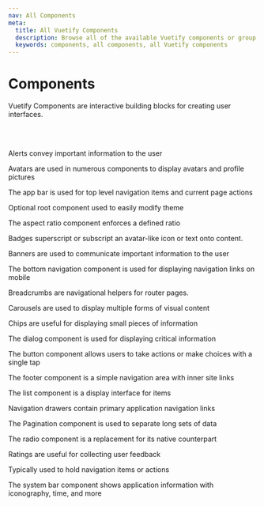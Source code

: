 ```yaml
---
nav: All Components
meta:
  title: All Vuetify Components
  description: Browse all of the available Vuetify components or group by category.
  keywords: components, all components, all Vuetify components
---
```


<script setup>
  import ComponentsListItem from '@/components/components/ListItem.vue'
</script>

# Components

Vuetify Components are interactive building blocks for creating user interfaces.

<entry />

<br>
<br>

<v-row>

<components-list-item name="alerts">

  Alerts convey important information to the user

</components-list-item>

<components-list-item name="avatars">

  Avatars are used in numerous components to display avatars and profile pictures

</components-list-item>

<components-list-item name="app-bars">

  The app bar is used for top level navigation items and current page actions

</components-list-item>

<components-list-item name="application">

  Optional root component used to easily modify theme

</components-list-item>

<components-list-item name="aspect-ratios">

  The aspect ratio component enforces a defined ratio

</components-list-item>

<components-list-item name="badges">

  Badges superscript or subscript an avatar-like icon or text onto content.

</components-list-item>

<components-list-item name="banners">

  Banners are used to communicate important information to the user

</components-list-item>

<components-list-item name="bottom-navigation">

  The bottom navigation component is used for displaying navigation links on mobile

</components-list-item>

<components-list-item name="breadcrumbs">

  Breadcrumbs are navigational helpers for router pages.

</components-list-item>

<components-list-item name="carousels">

  Carousels are used to display multiple forms of visual content

</components-list-item>

<components-list-item name="chips">

  Chips are useful for displaying small pieces of information

</components-list-item>

<components-list-item name="dialogs">

  The dialog component is used for displaying critical information

</components-list-item>

<components-list-item name="buttons">

  The button component allows users to take actions or make choices with a single tap

</components-list-item>

<components-list-item name="footers">

  The footer component is a simple navigation area with inner site links

</components-list-item>

<components-list-item name="lists">

  The list component is a display interface for items

</components-list-item>

<components-list-item name="navigation-drawers">

  Navigation drawers contain primary application navigation links

</components-list-item>

<components-list-item name="pagination">

  The Pagination component is used to separate long sets of data

</components-list-item>

<components-list-item name="radios">

  The radio component is a replacement for its native counterpart

</components-list-item>

<components-list-item name="ratings">

  Ratings are useful for collecting user feedback

</components-list-item>

<components-list-item name="toolbars">

  Typically used to hold navigation items or actions

</components-list-item>

<components-list-item name="system-bars">

  The system bar component shows application information with iconography, time, and more

</components-list-item>

</v-row>
